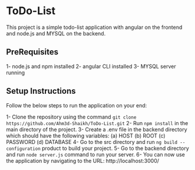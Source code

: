 # ToDo-List

This project is a simple todo-list application with angular on the frontend and node.js and MYSQL on the backend.

## PreRequisites ##
1- node.js and npm installed
2- angular CLI installed
3- MYSQL server running

## Setup Instructions ##
Follow the below steps to run the application on your end:

1- Clone the repository using the command ```git clone https://github.com/Ahm3d-Shaikh/ToDo-List.git```
2- Run ```npm install``` in the main directory of the project.
3- Create a .env file in the backend directory which should have the following variables:
   (a) HOST
   (b) ROOT
   (c) PASSWORD
   (d) DATABASE
4- Go to the src directory and run ```ng build --configuration``` product to build your project.
5- Go to the backend directory and run ```node server.js``` command to run your server. 
6- You can now use the application by navigating to the URL: http://localhost:3000/